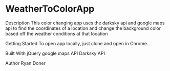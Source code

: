 # WeatherToColorApp

Description
This color changing app uses the darksky api and google maps api to find the coordinates of a location and change the background color based off the weather conditions at that location

Getting Started
To open app locally, just clone and open in Chrome. 

Built With
jQuery 
google maps API
Darksky API

Author
Ryan Doner
